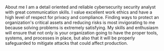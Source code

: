 About me
I am a detail oriented and reliable cybersecurity security analyst with great communication skills. I value excellent work ethics and have a high level of respect for privacy and compliance. Finding ways to protect an organization's critical assets and reducing risks is most invigorating to me because solving problems is extremely satisfying. My skills and enthusiasm will ensure that not only is your organization going to have the proper tools, systems, and processes in place, but also that it will be properly safeguarded to mitigate attacks that could affect production.
